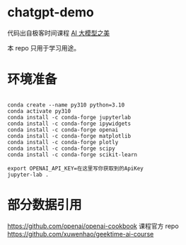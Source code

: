 # chatgpt-demo

代码出自极客时间课程 [AI 大模型之美](https://time.geekbang.org/column/intro/100541001?tab=catalog)

本 repo 只用于学习用途。

# 环境准备

```

conda create --name py310 python=3.10
conda activate py310
conda install -c conda-forge jupyterlab
conda install -c conda-forge ipywidgets
conda install -c conda-forge openai
conda install -c conda-forge matplotlib
conda install -c conda-forge plotly
conda install -c conda-forge scipy
conda install -c conda-forge scikit-learn

export OPENAI_API_KEY=在这里写你获取到的ApiKey
jupyter-lab .

```

# 部分数据引用

https://github.com/openai/openai-cookbook
课程官方 repo
https://github.com/xuwenhao/geektime-ai-course
